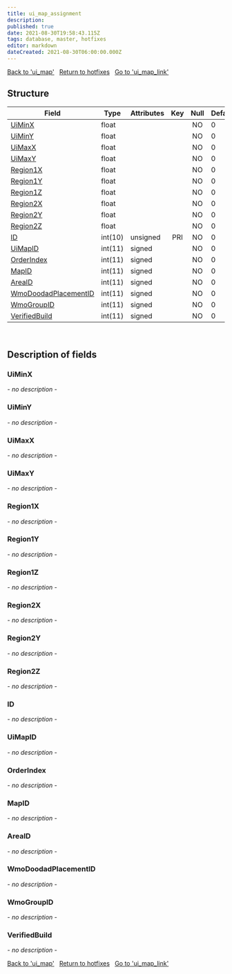 ```yaml
---
title: ui_map_assignment
description: 
published: true
date: 2021-08-30T19:58:43.115Z
tags: database, master, hotfixes
editor: markdown
dateCreated: 2021-08-30T06:00:00.000Z
---
```


<a href="https://dev.trinitycore.info/en/database/master/hotfixes/ui_map" class="mt-5 v-btn v-btn--depressed v-btn--flat v-btn--outlined theme--light v-size--default darkblue--text text--lighten-3"><span class="v-btn__content"><i aria-hidden="true" class="v-icon notranslate v-icon--left mdi mdi-arrow-left theme--light"></i><span>Back to 'ui_map'</span></span></a>&nbsp;&nbsp;&nbsp;<a href="https://dev.trinitycore.info/en/database/master/hotfixes/home" class="mt-5 v-btn v-btn--depressed v-btn--flat v-btn--outlined theme--light v-size--default darkblue--text text--lighten-3"><span class="v-btn__content"><i aria-hidden="true" class="v-icon notranslate v-icon--left mdi mdi-home-outline theme--light"></i><span>Return to hotfixes</span></span></a>&nbsp;&nbsp;&nbsp;<a href="https://dev.trinitycore.info/en/database/master/hotfixes/ui_map_link" class="mt-5 v-btn v-btn--depressed v-btn--flat v-btn--outlined theme--light v-size--default darkblue--text text--lighten-3"><span class="v-btn__content"><span>Go to 'ui_map_link'</span><i aria-hidden="true" class="v-icon notranslate v-icon--right mdi mdi-arrow-right theme--light"></i></span></a>

## Structure

| Field | Type | Attributes | Key | Null | Default | Extra | Comment |
| --- | --- | --- | :---: | :---: | --- | --- | --- |
| [UiMinX](#uiminx) | float |  |  | NO | 0 |  |  |
| [UiMinY](#uiminy) | float |  |  | NO | 0 |  |  |
| [UiMaxX](#uimaxx) | float |  |  | NO | 0 |  |  |
| [UiMaxY](#uimaxy) | float |  |  | NO | 0 |  |  |
| [Region1X](#region1x) | float |  |  | NO | 0 |  |  |
| [Region1Y](#region1y) | float |  |  | NO | 0 |  |  |
| [Region1Z](#region1z) | float |  |  | NO | 0 |  |  |
| [Region2X](#region2x) | float |  |  | NO | 0 |  |  |
| [Region2Y](#region2y) | float |  |  | NO | 0 |  |  |
| [Region2Z](#region2z) | float |  |  | NO | 0 |  |  |
| [ID](#id) | int(10) | unsigned | PRI | NO | 0 |  |  |
| [UiMapID](#uimapid) | int(11) | signed |  | NO | 0 |  |  |
| [OrderIndex](#orderindex) | int(11) | signed |  | NO | 0 |  |  |
| [MapID](#mapid) | int(11) | signed |  | NO | 0 |  |  |
| [AreaID](#areaid) | int(11) | signed |  | NO | 0 |  |  |
| [WmoDoodadPlacementID](#wmodoodadplacementid) | int(11) | signed |  | NO | 0 |  |  |
| [WmoGroupID](#wmogroupid) | int(11) | signed |  | NO | 0 |  |  |
| [VerifiedBuild](#verifiedbuild) | int(11) | signed |  | NO | 0 |  |  |
&nbsp;
## Description of fields

### UiMinX
*- no description -*
&nbsp;

### UiMinY
*- no description -*
&nbsp;

### UiMaxX
*- no description -*
&nbsp;

### UiMaxY
*- no description -*
&nbsp;

### Region1X
*- no description -*
&nbsp;

### Region1Y
*- no description -*
&nbsp;

### Region1Z
*- no description -*
&nbsp;

### Region2X
*- no description -*
&nbsp;

### Region2Y
*- no description -*
&nbsp;

### Region2Z
*- no description -*
&nbsp;

### ID
*- no description -*
&nbsp;

### UiMapID
*- no description -*
&nbsp;

### OrderIndex
*- no description -*
&nbsp;

### MapID
*- no description -*
&nbsp;

### AreaID
*- no description -*
&nbsp;

### WmoDoodadPlacementID
*- no description -*
&nbsp;

### WmoGroupID
*- no description -*
&nbsp;

### VerifiedBuild
*- no description -*
&nbsp;

<a href="https://dev.trinitycore.info/en/database/master/hotfixes/ui_map" class="mt-5 v-btn v-btn--depressed v-btn--flat v-btn--outlined theme--light v-size--default darkblue--text text--lighten-3"><span class="v-btn__content"><i aria-hidden="true" class="v-icon notranslate v-icon--left mdi mdi-arrow-left theme--light"></i><span>Back to 'ui_map'</span></span></a>&nbsp;&nbsp;&nbsp;<a href="https://dev.trinitycore.info/en/database/master/hotfixes/home" class="mt-5 v-btn v-btn--depressed v-btn--flat v-btn--outlined theme--light v-size--default darkblue--text text--lighten-3"><span class="v-btn__content"><i aria-hidden="true" class="v-icon notranslate v-icon--left mdi mdi-home-outline theme--light"></i><span>Return to hotfixes</span></span></a>&nbsp;&nbsp;&nbsp;<a href="https://dev.trinitycore.info/en/database/master/hotfixes/ui_map_link" class="mt-5 v-btn v-btn--depressed v-btn--flat v-btn--outlined theme--light v-size--default darkblue--text text--lighten-3"><span class="v-btn__content"><span>Go to 'ui_map_link'</span><i aria-hidden="true" class="v-icon notranslate v-icon--right mdi mdi-arrow-right theme--light"></i></span></a>

